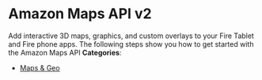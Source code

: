 # Amazon Maps API v2


Add interactive 3D maps, graphics, and custom overlays to your Fire Tablet and Fire phone apps.  The following steps show you how to get started with the Amazon Maps API
**Categories**:

- [Maps & Geo](https://github/awesome-apis/awesome-apis#maps-and-geo)




